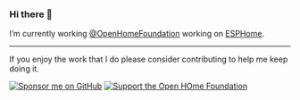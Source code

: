 ### Hi there 👋

I’m currently working [@OpenHomeFoundation](https://github.com/OpenHomeFoundation) working on [ESPHome](https://github.com/esphome/esphome).

---

If you enjoy the work that I do please consider contributing to help me keep doing it.

[![Sponsor me on GitHub](https://img.shields.io/badge/sponsor%20me%20on%20GitHub-sponsor-blue.svg)](https://github.com/sponsors/jesserockz)
[![Support the Open HOme Foundation](https://img.shields.io/badge/support%20the%20Open%20Home%20Foundation-support-red.svg)](https://openhomefoundation.org)
